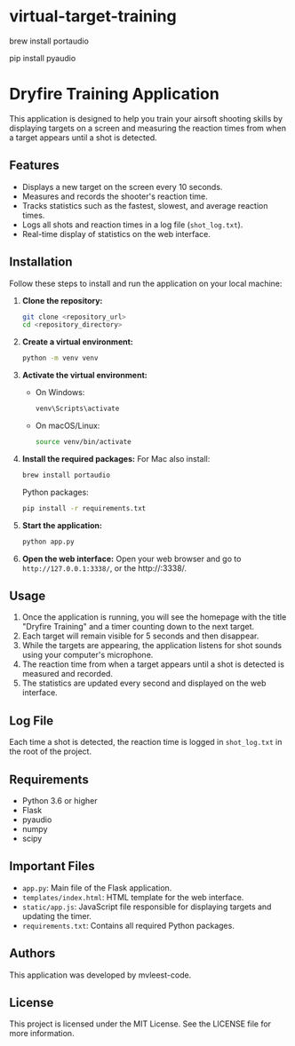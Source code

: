 # virtual-target-training



brew install portaudio

pip install pyaudio


# Dryfire Training Application

This application is designed to help you train your airsoft shooting skills by displaying targets on a screen and measuring the reaction times from when a target appears until a shot is detected.

## Features
- Displays a new target on the screen every 10 seconds.
- Measures and records the shooter's reaction time.
- Tracks statistics such as the fastest, slowest, and average reaction times.
- Logs all shots and reaction times in a log file (`shot_log.txt`).
- Real-time display of statistics on the web interface.

## Installation

Follow these steps to install and run the application on your local machine:

1. **Clone the repository:**
    ```bash
    git clone <repository_url>
    cd <repository_directory>
    ```

2. **Create a virtual environment:**
    ```bash
    python -m venv venv
    ```

3. **Activate the virtual environment:**
    - On Windows:
      ```bash
      venv\Scripts\activate
      ```
    - On macOS/Linux:
      ```bash
      source venv/bin/activate
      ```

4. **Install the required packages:**
    For Mac also install:
    ```bash
    brew install portaudio
    ```
    Python packages:
    ```bash
    pip install -r requirements.txt
    ```


5. **Start the application:**
    ```bash
    python app.py
    ```

6. **Open the web interface:**
    Open your web browser and go to `http://127.0.0.1:3338/`, or the http://<deviceIp>:3338/.

## Usage

1. Once the application is running, you will see the homepage with the title "Dryfire Training" and a timer counting down to the next target.
2. Each target will remain visible for 5 seconds and then disappear.
3. While the targets are appearing, the application listens for shot sounds using your computer's microphone.
4. The reaction time from when a target appears until a shot is detected is measured and recorded.
5. The statistics are updated every second and displayed on the web interface.

## Log File

Each time a shot is detected, the reaction time is logged in `shot_log.txt` in the root of the project.

## Requirements

- Python 3.6 or higher
- Flask
- pyaudio
- numpy
- scipy

## Important Files

- `app.py`: Main file of the Flask application.
- `templates/index.html`: HTML template for the web interface.
- `static/app.js`: JavaScript file responsible for displaying targets and updating the timer.
- `requirements.txt`: Contains all required Python packages.

## Authors

This application was developed by mvleest-code.

## License

This project is licensed under the MIT License. See the LICENSE file for more information.
